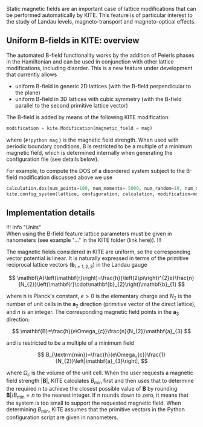 Static magnetic fields are an important case of lattice modifications that can be performed automatically by KITE. This feature is of particular interest to the study of Landau levels, magneto-transport and magneto-optical effects.

## Uniform B-fields in KITE: overview

The automated B-field functionality works by the addition of Peierls phases in the Hamiltonian and can be used in conjunction with other lattice modifications, including disorder. This is a new feature under development that currently allows

* uniform B-field in generic 2D lattices (with the B-field perpendicular to the plane)
* uniform B-field in 3D lattices with cubic symmetry (with the B-field parallel to the second primitive lattice vector)

The B-field is added by means of the following KITE modification:

``` python
modification = kite.Modification(magnetic_field = mag)
``` 

where (`#!python mag` ) is the magnetic field strength. When used with periodic boundary conditions, B is restricted to be a multiple of a minimum magnetic field, which is determined internally when generating the configuration file (see details below). 

For example, to compute the DOS of a disordered system subject to the B-field modification discussed above we use

``` python
calculation.dos(num_points=100, num_moments= 5000, num_random=10, num_disorder=10)
kite.config_system(lattice, configuration, calculation, modification=modification, disorder=disorder,filename='B_field.h5")
``` 

## Implementation details

!!! Info "Units"  
    When using the B-field feature lattice parameters must be given in nanometers (see example "..." in the KITE folder (link here)). 
!!!

The magnetic fields considered in KITE are uniform, so the corresponding vector potential is linear. It is naturally expressed in terms of the primitive reciprocal lattice vectors ($\mathbf{b}_{i=1,2,3}$) in the Landau gauge

$$
\mathbf{A}\left(\mathbf{r}\right)=\frac{h}{\left(2\pi\right)^{2}e}\frac{n}{N_{2}}\left(\mathbf{r}\cdot\mathbf{b}_{2}\right)\mathbf{b}_{1}
$$

where h is Planck's constant, $e>0$ is the elementary charge and $N_{2}$ is the number of unit cells in the $\mathbf{a}_{2}$ direction (primitive vector of the direct lattice), and $n$ is an integer. The corresponding magnetic field points in the $\mathbf{a}_{3}$ direction.

$$
\mathbf{B}=\frac{h}{e\Omega_{c}}\frac{n}{N_{2}}\mathbf{a}_{3}
$$

and is restricted to be a multiple of a minimum field 

$$
B_{\textrm{min}}=\frac{h}{e\Omega_{c}}\frac{1}{N_{2}}\left|\mathbf{a}_{3}\right|,
$$

where $\Omega_{c}$ is the volume of the unit cell. When the user requests a magnetic field strength $|\mathbf{B}|$, KITE calculates $B_{\textrm{min}}$ first and then uses that to determine the required n to achieve the closest possible value of $\mathbf{B}$ by rounding $\mathbf{B}|/B_{\textrm{min}}=n$ to the nearest integer. If n rounds down to zero, it means that the system is too small to support the requested magnetic field. When determining $B_{\textrm{min}}$, KITE assumes that the primitive vectors in the Python configuration script are given in nanometers.


